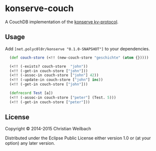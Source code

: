# konserve-couch

A CouchDB implementation of the [konserve kv-protocol](https://github.com/ghubber/konserve).

## Usage

Add `[net.polyc0l0r/konserve "0.1.0-SNAPSHOT"]` to your dependencies.

~~~clojure
  (def couch-store (<!! (new-couch-store "geschichte" (atom {}))))

  (<!! (-exists? couch-store  "john"))
  (<!! (-get-in couch-store ["john"]))
  (<!! (-assoc-in couch-store ["john"] 42))
  (<!! (-update-in couch-store ["john"] inc))
  (<!! (-get-in couch-store ["john"]))

  (defrecord Test [a])
  (<!! (-assoc-in couch-store ["peter"] (Test. 5)))
  (<!! (-get-in couch-store ["peter"]))
~~~

## License

Copyright © 2014-2015 Christian Weilbach

Distributed under the Eclipse Public License either version 1.0 or (at
your option) any later version.
